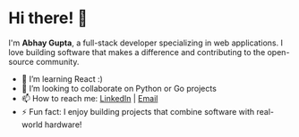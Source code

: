 # Hi there! 👋

I'm **Abhay Gupta**, a full-stack developer specializing in web applications. I love building software that makes a difference and contributing to the open-source community.

- 🌱 I’m learning React :)
- 👯 I’m looking to collaborate on Python or Go projects
- 📫 How to reach me: [LinkedIn](https://www.linkedin.com/in/abhay-gupta-1257b6248/) | [Email](mailto:ag4081315@gmail.com)
- ⚡ Fun fact: I enjoy building projects that combine software with real-world hardware!
